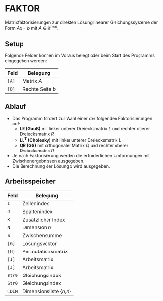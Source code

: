 # FAKTOR
Matrixfaktorisierungen zur direkten Lösung linearer Gleichungssysteme der Form *Ax = b* mit *A* &in; &reals;<sup>*n*&times;*n*</sup>.


## Setup
Folgende Felder können im Voraus belegt oder beim Start des Programms eingegeben werden:

Feld  | Belegung
----- | --------
`[A]` | Matrix *A*
`[B]` | Rechte Seite *b*


## Ablauf
- Das Programm fordert zur Wahl einer der folgenden Faktorisierungen auf:
  - **LR (Gauß)** mit linker unterer Dreiecksmatrix *L* und rechter oberer Dreiecksmatrix *R*
  - **LL<sup>T</sup> (Cholesky)** mit linker unterer Dreiecksmatrix *L*
  - **QR (GS)** mit orthogonaler Matrix *Q* und rechter oberer Dreiecksmatrix *R*
- Je nach Faktorisierung werden die erforderlichen Umformungen mit Zwischenergebnissen ausgegeben.
- Die Berechnung der Lösung *x* wird ausgegeben.


## Arbeitsspeicher
Feld   | Belegung
------ | -------
`I`    | Zeilenindex
`J`    | Spaltenindex
`K`    | Zusätzlicher Index
`N`    | Dimension *n*
`S`    | Zwischensumme
`[G]`  | Lösungsvektor
`[H]`  | Permutationsmatrix
`[I]`  | Arbeitsmatrix
`[J]`  | Arbeitsmatrix
`Str9` | Gleichungsindex
`Str0` | Gleichungsindex
`∟DIM` | Dimensionsliste {*n,n*}
